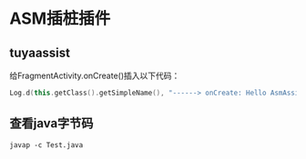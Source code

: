 # ASM插桩插件

## tuyaassist 

给FragmentActivity.onCreate()插入以下代码：
```kotlin
Log.d(this.getClass().getSimpleName(), "------> onCreate: Hello AsmAssist");
```

## 查看java字节码

```shell script
javap -c Test.java
```